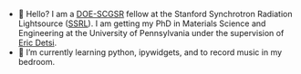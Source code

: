 - 👋 Hello? I am a [DOE-SCGSR](https://science.osti.gov/wdts/scgsr/) fellow at the Stanford Synchrotron Radiation Lightsource ([SSRL](https://www-ssrl.slac.stanford.edu/content/)). I am getting my PhD in Materials Science and Engineering at the University of Pennsylvania under the supervision of [Eric Detsi](https://detsi.seas.upenn.edu/).
- 🌱 I’m currently learning python, ipywidgets, and to record music in my bedroom.

<!---
samwelborn/samwelborn is a ✨ special ✨ repository because its `README.md` (this file) appears on your GitHub profile.
You can click the Preview link to take a look at your changes.
--->
